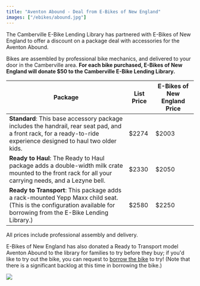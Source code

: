 ```yaml
---
title: "Aventon Abound - Deal from E-Bikes of New England"
images: ["/ebikes/abound.jpg"]
---
```


The Camberville E-Bike Lending Library has partnered with E-Bikes of New
England to offer a discount on a package deal with accessories for the Aventon
Abound.

Bikes are assembled by professional bike mechanics, and delivered to your door
in the Camberville area. **For each bike purchased, E-Bikes of New England will
donate $50 to the Camberville E-Bike Lending Library.**

| Package | List Price | E-Bikes of New England Price |
| ------- | ----------- | ---------------------------- |
| **Standard**: This base accessory package includes the handrail, rear seat pad, and a front rack, for a ready-to-ride experience designed to haul two older kids. | $2274 | $2003 |
| **Ready to Haul**: The Ready to Haul package adds a double-width milk crate mounted to the front rack for all your carrying needs, and a Lezyne bell. | $2330 | $2050 |
| **Ready to Transport**:  This package adds a rack-mounted Yepp Maxx child seat. (This is the configuration available for borrowing from the E-Bike Lending Library.) | $2580 | $2250 |

All prices include professional assembly and delivery.

E-Bikes of New England has also donated a Ready to Transport model Aventon Abound to the library for families to try before they buy; if you'd like to try out the bike, you can request to [borrow the bike](https://forms.gle/WkBo3KS4jfbQtgAr7) to try! (Note that there is a significant backlog at this time in borrowing the bike.)


<img src="/ebikesne.jpg" />
